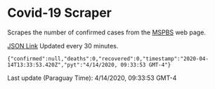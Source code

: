 # Covid-19 Scraper

Scrapes the number of confirmed cases from the [MSPBS](https://www.mspbs.gov.py/covid-19.php) web page.

[JSON Link](https://jmayalag.github.io/covid19-scrape/cases.json)
Updated every 30 minutes.
```
{"confirmed":null,"deaths":0,"recovered":0,"timestamp":"2020-04-14T13:33:53.420Z","pyt":"4/14/2020, 09:33:53 GMT-4"}
```
Last update (Paraguay Time): 4/14/2020, 09:33:53 GMT-4